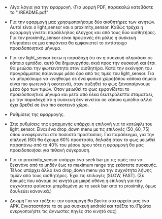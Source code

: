 + Λίγα λόγια για την εφαρμογή. (Για μορφή PDF, παρακαλώ κατεβάστε το "./README.pdf"

 + Για την εφαρμογή μας χρησιμοποιήσαμε δύο αισθητήρες των κινητών. Αυτοί είναι ο
light_sensor και ο proximity_sensor. Καθώς τρέχει η εφαρμογή γίνεται παράλληλος έλεγχος
και από τους δύο αισθητήρες.
Για τον proximity_sensor είναι προφανές ότι μόλις η συσκευή πλησιάσει σε μια επιφάνεια θα
εμφανιστεί το αντίστοιχο προειδοποιητικό μήνυμα.
 + Για τον light_sensor έστω η παραδοχή ότι αν η συσκευή πλησιάσει σε κάποιο εμπόδιο, αυτό
θα δημιουργήσει σκιά προς την συσκευή και έτσι θα μειώσει την φωτεινότητα στον
αισθητήρα. Κατά την εκκίνηση του προγράμματος παίρνουμε μέσο όρο από τις τιμές του
light_sensor. Για να μπορέσουμε να κινηθούμε σε ένα φυσικό χώρο(όπου κάποια σημεία είναι
πιο φωτεινά ή σκοτεινά), όταν αυξηθεί το φώς ξαναπαίρνουμε μέσο όρο των τιμών. Όταν
μειωθεί το φως εμφανίζεται το προειδοποιητικό μήνυμα και μετά από δέκα δευτερόλεπτα
σταματάει, με την παραδοχή ότι η συσκευή δεν κινείται σε κάποιο εμπόδιο αλλά έχει βρεθεί
σε ένα πιο σκοτεινό χώρο.
+ Ρυθμίσεις της εφαρμογής.
 + Στις ρυθμίσεις της εφαρμογής υπάρχει η επιλογή για το κατώφλι του light_sensor. Είναι ένα
drop_down menu με τις επιλογές (50 ,60, 75) όπου αναφέρονται στο ποσοστό προστασίας. Για
παράδειγμα, για την επιλογή (60) θα έχουμε 60% προστασία, δηλαδή όταν το φως μειωθεί
παραπάνω από το 40% του μέσου όρου τότε η εφαρμογή θα μας προειδοποιήσει για πιθανή
σύγκρουση.
 + Για το proximity_sensor υπάρχει ένα seek bar με τις τιμές του να ξεκινάνε από το μηδέν έως το
maximum range της εκάστοτε συσκευής.
Τέλος υπάρχει άλλο ένα drop_down menu για την συχνότητα λήψης τιμών από τους
αισθητήρες. Έχει τις επιλογές (SLOW, FAST). (Σε δοκιμές που κάναμε σε κινητά με μικρή οθόνη
η επιλογή για την συχνότητα φαίνεται μπερδεμένη με το seek bar από το proximity, όμως
δουλεύει κανονικά.)
+ Δοκιμή
Για να τρέξετε την εφαρμογή θα βρείτε στα αρχεία μας ένα APK. Εγκαταστήστε το σε μια
συσκευή android και τρέξτε το.(Πρώτα ενεργοποιήστε τις άγνωστες πηγές στο κινητό σας)